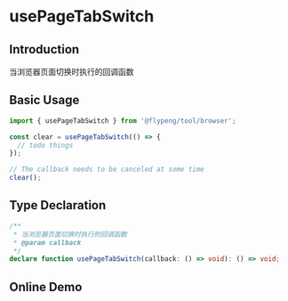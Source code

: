 # usePageTabSwitch

## Introduction

当浏览器页面切换时执行的回调函数

## Basic Usage

```ts
import { usePageTabSwitch } from '@flypeng/tool/browser';

const clear = usePageTabSwitch(() => {
  // todo things
});

// The callback needs to be canceled at some time
clear();
```

## Type Declaration

```ts
/**
 * 当浏览器页面切换时执行的回调函数
 * @param callback
 */
declare function usePageTabSwitch(callback: () => void): () => void;
```

## Online Demo

<preview path="./index.vue" title="usePageTabSwitch" description="当浏览器页面切换时执行的回调函数"></preview>
